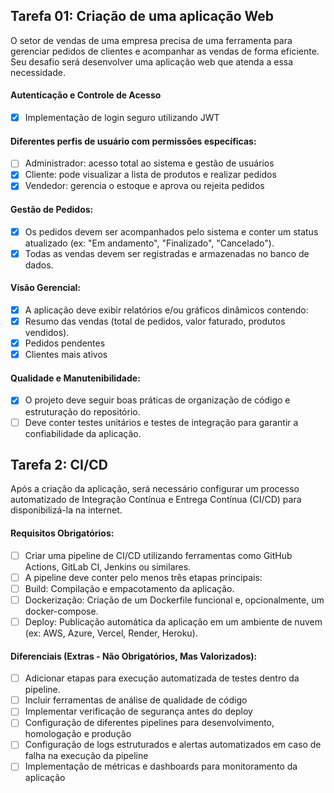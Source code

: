 ## Tarefa 01: Criação de uma aplicação Web

O setor de vendas de uma empresa precisa de uma ferramenta para gerenciar pedidos de clientes e acompanhar as vendas de forma eficiente. Seu desafio será desenvolver uma aplicação web que atenda a essa necessidade.

#### Autenticação e Controle de Acesso

- [x] Implementação de login seguro utilizando JWT

#### Diferentes perfis de usuário com permissões específicas:

- [ ] Administrador: acesso total ao sistema e gestão de usuários
- [x] Cliente: pode visualizar a lista de produtos e realizar pedidos
- [x] Vendedor: gerencia o estoque e aprova ou rejeita pedidos

#### Gestão de Pedidos:

- [x] Os pedidos devem ser acompanhados pelo sistema e conter um status atualizado (ex: "Em andamento", "Finalizado", "Cancelado").
- [x] Todas as vendas devem ser registradas e armazenadas no banco de dados.

#### Visão Gerencial:

- [x] A aplicação deve exibir relatórios e/ou gráficos dinâmicos contendo:
- [x] Resumo das vendas (total de pedidos, valor faturado, produtos vendidos).
- [x] Pedidos pendentes
- [x] Clientes mais ativos

#### Qualidade e Manutenibilidade:

- [x] O projeto deve seguir boas práticas de organização de código e estruturação do repositório.
- [ ] Deve conter testes unitários e testes de integração para garantir a confiabilidade da aplicação.

## Tarefa 2: CI/CD

Após a criação da aplicação, será necessário configurar um processo automatizado de Integração Contínua e Entrega Contínua (CI/CD) para disponibilizá-la na internet.

#### Requisitos Obrigatórios:

- [ ] Criar uma pipeline de CI/CD utilizando ferramentas como GitHub Actions, GitLab CI, Jenkins ou similares.
- [ ] A pipeline deve conter pelo menos três etapas principais:
- [ ] Build: Compilação e empacotamento da aplicação.
- [ ] Dockerização: Criação de um Dockerfile funcional e, opcionalmente, um docker-compose.
- [ ] Deploy: Publicação automática da aplicação em um ambiente de nuvem (ex: AWS, Azure, Vercel, Render, Heroku).

#### Diferenciais (Extras - Não Obrigatórios, Mas Valorizados):

- [ ] Adicionar etapas para execução automatizada de testes dentro da pipeline.
- [ ] Incluir ferramentas de análise de qualidade de código
- [ ] Implementar verificação de segurança antes do deploy
- [ ] Configuração de diferentes pipelines para desenvolvimento, homologação e produção
- [ ] Configuração de logs estruturados e alertas automatizados em caso de falha na execução da pipeline
- [ ] Implementação de métricas e dashboards para monitoramento da aplicação
